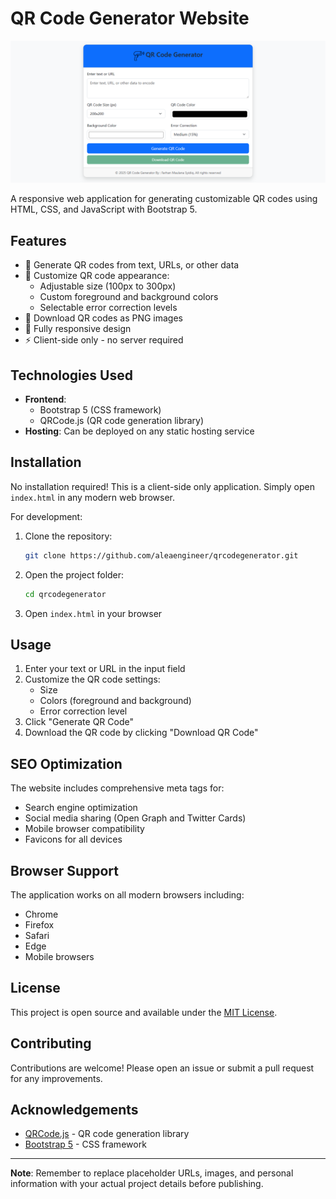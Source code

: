 # QR Code Generator Website

![QR Code Generator Screenshot](img/qr-code-generator-preview.png)

A responsive web application for generating customizable QR codes using HTML, CSS, and JavaScript with Bootstrap 5.

## Features

- 🚀 Generate QR codes from text, URLs, or other data
- 🎨 Customize QR code appearance:
  - Adjustable size (100px to 300px)
  - Custom foreground and background colors
  - Selectable error correction levels
- 💾 Download QR codes as PNG images
- 📱 Fully responsive design
- ⚡ Client-side only - no server required

## Technologies Used

- **Frontend**: 
  - Bootstrap 5 (CSS framework)
  - QRCode.js (QR code generation library)
- **Hosting**: Can be deployed on any static hosting service

## Installation

No installation required! This is a client-side only application. Simply open `index.html` in any modern web browser.

For development:

1. Clone the repository:
   ```bash
   git clone https://github.com/aleaengineer/qrcodegenerator.git
   ```
2. Open the project folder:
   ```bash
   cd qrcodegenerator
   ```
3. Open `index.html` in your browser

## Usage

1. Enter your text or URL in the input field
2. Customize the QR code settings:
   - Size
   - Colors (foreground and background)
   - Error correction level
3. Click "Generate QR Code"
4. Download the QR code by clicking "Download QR Code"

## SEO Optimization

The website includes comprehensive meta tags for:
- Search engine optimization
- Social media sharing (Open Graph and Twitter Cards)
- Mobile browser compatibility
- Favicons for all devices

## Browser Support

The application works on all modern browsers including:
- Chrome
- Firefox
- Safari
- Edge
- Mobile browsers

## License

This project is open source and available under the [MIT License](LICENSE).

## Contributing

Contributions are welcome! Please open an issue or submit a pull request for any improvements.

## Acknowledgements

- [QRCode.js](https://github.com/davidshimjs/qrcodejs) - QR code generation library
- [Bootstrap 5](https://getbootstrap.com/) - CSS framework

---

**Note**: Remember to replace placeholder URLs, images, and personal information with your actual project details before publishing.